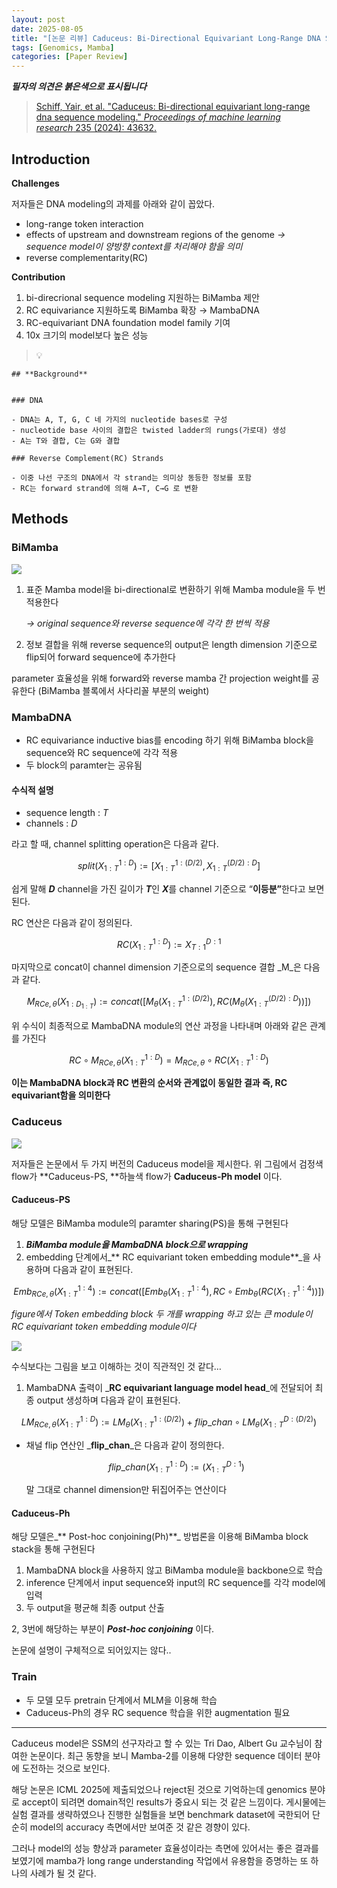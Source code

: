 ```yaml
---
layout: post
date: 2025-08-05
title: "[논문 리뷰] Caduceus: Bi-Directional Equivariant Long-Range DNA Sequence Modeling"
tags: [Genomics, Mamba]
categories: [Paper Review]
---
```


<span class="notion-red">_**필자의 의견은 붉은색으로 표시됩니다**_</span>


> [Schiff, Yair, et al. "Caduceus: Bi-directional equivariant long-range dna sequence modeling." ](https://pmc.ncbi.nlm.nih.gov/articles/PMC12189541/)[_Proceedings of machine learning research_](https://pmc.ncbi.nlm.nih.gov/articles/PMC12189541/)[ 235 (2024): 43632.](https://pmc.ncbi.nlm.nih.gov/articles/PMC12189541/)



## Introduction


**Challenges**


저자들은 DNA modeling의 과제를 아래와 같이 꼽았다.

- long-range token interaction
- effects of upstream and downstream regions of the genome 
_→ sequence model이 양방향 context를 처리해야 함을 의미_
- reverse complementarity(RC)

**Contribution**

1. bi-direcrional sequence modeling 지원하는 BiMamba 제안
1. RC equivariance 지원하도록 BiMamba 확장 → MambaDNA
1. RC-equivariant DNA foundation model family 기여
1. 10x 크기의 model보다 높은 성능

> 💡 


	## **Background**


	### DNA

	- DNA는 A, T, G, C 네 가지의 nucleotide bases로 구성
	- nucleotide base 사이의 결합은 twisted ladder의 rungs(가로대) 생성
	- A는 T와 결합, C는 G와 결합

	### Reverse Complement(RC) Strands

	- 이중 나선 구조의 DNA에서 각 strand는 의미상 동등한 정보를 포함
	- RC는 forward strand에 의해 A→T, C→G 로 변환


## Methods



### BiMamba


![](https://prod-files-secure.s3.us-west-2.amazonaws.com/542b861c-36a8-4051-84e5-8804b6728dba/2c247d59-7815-4980-99f0-8f0d21f445a7/image.png?X-Amz-Algorithm=AWS4-HMAC-SHA256&X-Amz-Content-Sha256=UNSIGNED-PAYLOAD&X-Amz-Credential=ASIAZI2LB466XLAWFP2O%2F20250812%2Fus-west-2%2Fs3%2Faws4_request&X-Amz-Date=20250812T150904Z&X-Amz-Expires=3600&X-Amz-Security-Token=IQoJb3JpZ2luX2VjEM%2F%2F%2F%2F%2F%2F%2F%2F%2F%2F%2FwEaCXVzLXdlc3QtMiJGMEQCIA2LxE8AiUqSKIV%2FyYaWRgGiD6KLmNDo0F3tL8vvsVWdAiBwSN0eQldh44adhmllrEzJkTKmFdFxLalpqFRhEnNOOCr%2FAwgYEAAaDDYzNzQyMzE4MzgwNSIMBq39NOkR3bAYDPKhKtwDZCnD0r4IJ5yKMVhNo8n9lERnM5a4MXGqZhRTA0YU02SVFDaiQbbc0FRwS9PjEUIs2JCLDy49TzumSEA0tCaBimI0238C6v5aGLsB9eVMEV9Z3mpMbN%2F3TaF3PmigyBv71NJcD%2Fcs2c5ENr8GalBD3OKFddD3bdECkMzkaJdbVsSl6GTgGPuWA02yYpuh%2Ff2ktBpp1rtTxasB0bGxcI7zlUxpZqJHuqcNWtFIU%2BPOJx%2FyJmixMxmNu3P%2FjIh%2Fzbl1Bax4aOsza892v2u4PqbMd5z1uLUK3TZ6EEEjipJmaZprp36jK791DwxB9D%2F8E7AMKv%2BONk1UFeugmk4esA8viWiXEPQ8XrJjp1sjjgTeDodJcoxVuHYdUc2Nt3MMc%2FaqPasykeMOs2rBjmFEHMVX%2FZjGakK9TcRL3kRuqEkC7fWqQNJvm0sQ5cbp6rPlHc3I%2B2N7XGtQuohOcJOEvr7ZaVrqYvr0Yc7DeVIKG8YmnyIjOHboGGkNjRgXnGTPBXtMipJXgfpiw3A%2FoEkdISL%2B5EFBAef8HUIpRXhjxRLhXfibu9kHoCM47sfwICA1L2Y9H40tGKIdnQBLIrGe463DjiM45EuWZB5lQK7SjcZmhoXoqo448g53oPpBva4w%2BKftxAY6pgH73UfjYBzxIiBzPVQWuGfcKXHXU8pwSUcgjIOKYDaMENng67vVMornmyCsYAIaqos6di7OhrvBKtkuApEeFvFvzFRBBmT5sW5vm%2BobNTqaWZ%2FSmfbVgGe%2FuZBxHIKpUewvC5GPg7aQ%2B3nYkUHVyiAxi%2B8RxdTpL%2BNdXObfdxfeVtRHG9MBFmGQ91KMWH7Ee0IdlvTLjl0AkONTE%2FrDHep5lUGqIKHJ&X-Amz-Signature=0624f704cb3bd441b53e38c37ebd70ddc18c269c5a72d95ddfc44ed41a305eb1&X-Amz-SignedHeaders=host&x-amz-checksum-mode=ENABLED&x-id=GetObject)

1. 표준 Mamba model을 bi-directional로 변환하기 위해 Mamba module을 두 번 적용한다

	_→ original sequence와 reverse sequence에 각각 한 번씩 적용_

1. 정보 결합을 위해 reverse sequence의 output은 length dimension 기준으로 flip되어 forward sequence에 추가한다

parameter 효율성을 위해 forward와 reverse mamba 간 projection weight를 공유한다 (BiMamba 블록에서 사다리꼴 부분의 weight)



### MambaDNA

- RC equivariance inductive bias를 encoding 하기 위해 BiMamba block을 sequence와 RC sequence에 각각 적용
- 두 block의 paramter는 공유됨


#### 수식적 설명

- sequence length : _T_
- channels : _D_

라고 할 때,  channel splitting operation은 다음과 같다.


$$
split(X^{1:D}_{1:T}):=[X^{1:(D/2)}_{1:T},X^{(D/2):D}_{1:T}]
$$


<span class="notion-red">쉽게 말해 </span><span class="notion-red">_**D**_</span><span class="notion-red"> channel을 가진 길이가 </span><span class="notion-red">_**T**_</span><span class="notion-red">인 </span><span class="notion-red">_**X**_</span><span class="notion-red">를 channel 기준으로 “</span><span class="notion-red">**이등분”**</span><span class="notion-red">한다고 보면 된다.</span>


RC 연산은 다음과 같이 정의된다.


$$
RC(X^{1:D}_{1:T}):=X^{D:1}_{T:1}
$$


마지막으로 concat이 channel dimension 기준으로의 sequence 결합 _M_은 다음과 같다.


$$
M_{RCe,\theta}(X_{1:D_{1:T}}):=concat([M_{\theta}(X^{1:(D/2)}_{1:T}),RC(M_{\theta}(X^{(D/2):D}_{1:T}))])
$$


위 수식이 최종적으로 MambaDNA module의 연산 과정을 나타내며 아래와 같은 관계를 가진다


$$
RC\circ M_{RCe,\theta}(X^{1:D}_{1:T}) = M_{RCe,\theta} \circ RC(X^{1:D}_{1:T})
$$


**이는 MambaDNA block과 RC 변환의 순서와 관계없이 동일한 결과 즉, RC equivariant함을 의미한다**



### Caduceus


![](https://prod-files-secure.s3.us-west-2.amazonaws.com/542b861c-36a8-4051-84e5-8804b6728dba/f94a60d7-8145-473b-aef9-7c68d3ec604a/image.png?X-Amz-Algorithm=AWS4-HMAC-SHA256&X-Amz-Content-Sha256=UNSIGNED-PAYLOAD&X-Amz-Credential=ASIAZI2LB466XLAWFP2O%2F20250812%2Fus-west-2%2Fs3%2Faws4_request&X-Amz-Date=20250812T150904Z&X-Amz-Expires=3600&X-Amz-Security-Token=IQoJb3JpZ2luX2VjEM%2F%2F%2F%2F%2F%2F%2F%2F%2F%2F%2FwEaCXVzLXdlc3QtMiJGMEQCIA2LxE8AiUqSKIV%2FyYaWRgGiD6KLmNDo0F3tL8vvsVWdAiBwSN0eQldh44adhmllrEzJkTKmFdFxLalpqFRhEnNOOCr%2FAwgYEAAaDDYzNzQyMzE4MzgwNSIMBq39NOkR3bAYDPKhKtwDZCnD0r4IJ5yKMVhNo8n9lERnM5a4MXGqZhRTA0YU02SVFDaiQbbc0FRwS9PjEUIs2JCLDy49TzumSEA0tCaBimI0238C6v5aGLsB9eVMEV9Z3mpMbN%2F3TaF3PmigyBv71NJcD%2Fcs2c5ENr8GalBD3OKFddD3bdECkMzkaJdbVsSl6GTgGPuWA02yYpuh%2Ff2ktBpp1rtTxasB0bGxcI7zlUxpZqJHuqcNWtFIU%2BPOJx%2FyJmixMxmNu3P%2FjIh%2Fzbl1Bax4aOsza892v2u4PqbMd5z1uLUK3TZ6EEEjipJmaZprp36jK791DwxB9D%2F8E7AMKv%2BONk1UFeugmk4esA8viWiXEPQ8XrJjp1sjjgTeDodJcoxVuHYdUc2Nt3MMc%2FaqPasykeMOs2rBjmFEHMVX%2FZjGakK9TcRL3kRuqEkC7fWqQNJvm0sQ5cbp6rPlHc3I%2B2N7XGtQuohOcJOEvr7ZaVrqYvr0Yc7DeVIKG8YmnyIjOHboGGkNjRgXnGTPBXtMipJXgfpiw3A%2FoEkdISL%2B5EFBAef8HUIpRXhjxRLhXfibu9kHoCM47sfwICA1L2Y9H40tGKIdnQBLIrGe463DjiM45EuWZB5lQK7SjcZmhoXoqo448g53oPpBva4w%2BKftxAY6pgH73UfjYBzxIiBzPVQWuGfcKXHXU8pwSUcgjIOKYDaMENng67vVMornmyCsYAIaqos6di7OhrvBKtkuApEeFvFvzFRBBmT5sW5vm%2BobNTqaWZ%2FSmfbVgGe%2FuZBxHIKpUewvC5GPg7aQ%2B3nYkUHVyiAxi%2B8RxdTpL%2BNdXObfdxfeVtRHG9MBFmGQ91KMWH7Ee0IdlvTLjl0AkONTE%2FrDHep5lUGqIKHJ&X-Amz-Signature=ee360193e8c416c8787e0513a70c62d71f0e96a5ffe5247cb25de543aeb950bb&X-Amz-SignedHeaders=host&x-amz-checksum-mode=ENABLED&x-id=GetObject)


저자들은 논문에서 두 가지 버전의 Caduceus model을 제시한다. 위 그림에서 검정색 flow가 **Caduceus-PS, **하늘색 flow가 **Caduceus-Ph model** 이다.



#### Caduceus-PS


해당 모델은 BiMamba module의 paramter sharing(PS)을 통해 구현된다

1. _**BiMamba module을 MambaDNA block으로 wrapping**_
1. embedding 단계에서_** RC equivariant token embedding module**_을 사용하며 다음과 같이 표현된다.

$$
Emb_{RCe,\theta}(X^{1:4}_{1:T}):=concat([Emb_{\theta}(X^{1:4}_{1:T}),RC \circ Emb_{\theta}(RC(X^{1:4}_{1:T}))])
$$


_figure에서 Token embedding block 두 개를 wrapping 하고 있는 큰 module이 RC equivariant token embedding module이다_


![](https://prod-files-secure.s3.us-west-2.amazonaws.com/542b861c-36a8-4051-84e5-8804b6728dba/b175e4da-71eb-4e91-8c23-a06dabe673c9/image.png?X-Amz-Algorithm=AWS4-HMAC-SHA256&X-Amz-Content-Sha256=UNSIGNED-PAYLOAD&X-Amz-Credential=ASIAZI2LB466XLAWFP2O%2F20250812%2Fus-west-2%2Fs3%2Faws4_request&X-Amz-Date=20250812T150904Z&X-Amz-Expires=3600&X-Amz-Security-Token=IQoJb3JpZ2luX2VjEM%2F%2F%2F%2F%2F%2F%2F%2F%2F%2F%2FwEaCXVzLXdlc3QtMiJGMEQCIA2LxE8AiUqSKIV%2FyYaWRgGiD6KLmNDo0F3tL8vvsVWdAiBwSN0eQldh44adhmllrEzJkTKmFdFxLalpqFRhEnNOOCr%2FAwgYEAAaDDYzNzQyMzE4MzgwNSIMBq39NOkR3bAYDPKhKtwDZCnD0r4IJ5yKMVhNo8n9lERnM5a4MXGqZhRTA0YU02SVFDaiQbbc0FRwS9PjEUIs2JCLDy49TzumSEA0tCaBimI0238C6v5aGLsB9eVMEV9Z3mpMbN%2F3TaF3PmigyBv71NJcD%2Fcs2c5ENr8GalBD3OKFddD3bdECkMzkaJdbVsSl6GTgGPuWA02yYpuh%2Ff2ktBpp1rtTxasB0bGxcI7zlUxpZqJHuqcNWtFIU%2BPOJx%2FyJmixMxmNu3P%2FjIh%2Fzbl1Bax4aOsza892v2u4PqbMd5z1uLUK3TZ6EEEjipJmaZprp36jK791DwxB9D%2F8E7AMKv%2BONk1UFeugmk4esA8viWiXEPQ8XrJjp1sjjgTeDodJcoxVuHYdUc2Nt3MMc%2FaqPasykeMOs2rBjmFEHMVX%2FZjGakK9TcRL3kRuqEkC7fWqQNJvm0sQ5cbp6rPlHc3I%2B2N7XGtQuohOcJOEvr7ZaVrqYvr0Yc7DeVIKG8YmnyIjOHboGGkNjRgXnGTPBXtMipJXgfpiw3A%2FoEkdISL%2B5EFBAef8HUIpRXhjxRLhXfibu9kHoCM47sfwICA1L2Y9H40tGKIdnQBLIrGe463DjiM45EuWZB5lQK7SjcZmhoXoqo448g53oPpBva4w%2BKftxAY6pgH73UfjYBzxIiBzPVQWuGfcKXHXU8pwSUcgjIOKYDaMENng67vVMornmyCsYAIaqos6di7OhrvBKtkuApEeFvFvzFRBBmT5sW5vm%2BobNTqaWZ%2FSmfbVgGe%2FuZBxHIKpUewvC5GPg7aQ%2B3nYkUHVyiAxi%2B8RxdTpL%2BNdXObfdxfeVtRHG9MBFmGQ91KMWH7Ee0IdlvTLjl0AkONTE%2FrDHep5lUGqIKHJ&X-Amz-Signature=f3d2eee97fb8adec0218123e46c3d40e284495b874a2a727d2c23a4927a197c1&X-Amz-SignedHeaders=host&x-amz-checksum-mode=ENABLED&x-id=GetObject)


<span class="notion-red">수식보다는 그림을 보고 이해하는 것이 직관적인 것 같다…</span>

1. MambaDNA 출력이 _**RC equivariant language model head**_에 전달되어 최종 output 생성하며 다음과 같이 표현된다.

$$
LM_{RCe,\theta}(X^{1:D}_{1:T}):= LM_{\theta}(X^{1:(D/2)}_{1:T})+flip\_chan\circ LM_{\theta}(X^{D:(D/2)}_{1:T})
$$

- 채널 flip 연산인 _**flip\_chan**_은 다음과 같이 정의한다.

	$$
	flip\_chan(X^{1:D}_{1:T}):=(X^{D:1}_{1:T})
	$$


	말 그대로 channel dimension만 뒤집어주는 연산이다



#### Caduceus-Ph


해당 모델은_** Post-hoc conjoining(Ph)**_ 방법론을 이용해 BiMamba block stack을 통해 구현된다

1. MambaDNA block을 사용하지 않고 BiMamba module을 backbone으로 학습
1. inference 단계에서 input sequence와 input의 RC sequence를 각각 model에 입력
1. 두 output을 평균해 최종 output 산출

2, 3번에 해당하는 부분이 _**Post-hoc conjoining**_ 이다.


<span class="notion-red">논문에 설명이 구체적으로 되어있지는 않다..</span>



### Train

- 두 모델 모두 pretrain 단계에서 MLM을 이용해 학습
- Caduceus-Ph의 경우 RC sequence 학습을 위한 augmentation 필요

---


<span class="notion-red">Caduceus model은 SSM의 선구자라고 할 수 있는 Tri Dao, Albert Gu 교수님이 참여한 논문이다. 최근 동향을 보니 Mamba-2를 이용해 다양한 sequence 데이터 분야에 도전하는 것으로 보인다.</span>


<span class="notion-red">해당 논문은 ICML 2025에 제출되었으나 reject된 것으로 기억하는데 genomics 분야로 accept이 되려면 domain적인 results가 중요시 되는 것 같은 느낌이다. 게시물에는 실험 결과를 생략하였으나 진행한 실험들을 보면 benchmark dataset에 국한되어 단순히 model의 accuracy 측면에서만 보여준 것 같은 경향이 있다.</span>


<span class="notion-red">그러나 model의 성능 향상과 parameter 효율성이라는 측면에 있어서는 좋은 결과를 보였기에 mamba가 long range understanding 작업에서 유용함을 증명하는 또 하나의 사례가 될 것 같다.</span>

